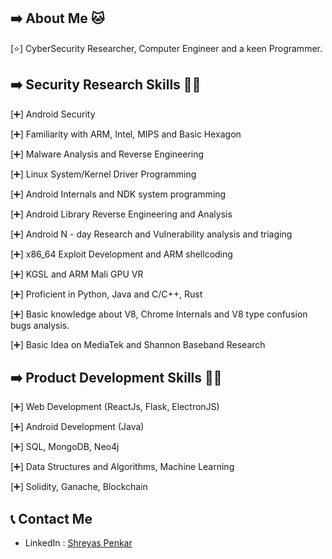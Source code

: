 ## ➡️ About Me 🐱

[⭐] CyberSecurity Researcher, Computer Engineer and a keen Programmer.

## ➡️ Security Research Skills 🧠✨

[➕] Android Security

[➕] Familiarity with ARM, Intel, MIPS and Basic Hexagon

[➕] Malware Analysis and Reverse Engineering

[➕] Linux System/Kernel Driver Programming

[➕] Android Internals and NDK system programming 

[➕] Android Library Reverse Engineering and Analysis 

[➕] Android N - day Research and Vulnerability analysis and triaging

[➕] x86_64 Exploit Development and ARM shellcoding

[➕] KGSL and ARM Mali GPU VR

[➕] Proficient in Python, Java and C/C++, Rust

[➕] Basic knowledge about V8, Chrome Internals and V8 type confusion bugs analysis.

[➕] Basic Idea on MediaTek and Shannon Baseband Research 


## ➡️ Product Development Skills 🧠✨

[➕] Web Development (ReactJs, Flask, ElectronJS)

[➕] Android Development (Java)

[➕] SQL, MongoDB, Neo4j

[➕] Data Structures and Algorithms, Machine Learning

[➕] Solidity, Ganache, Blockchain

## 📞 Contact Me
* LinkedIn : [Shreyas Penkar](https://www.linkedin.com/in/shreyas-penkar-2934891a7)


